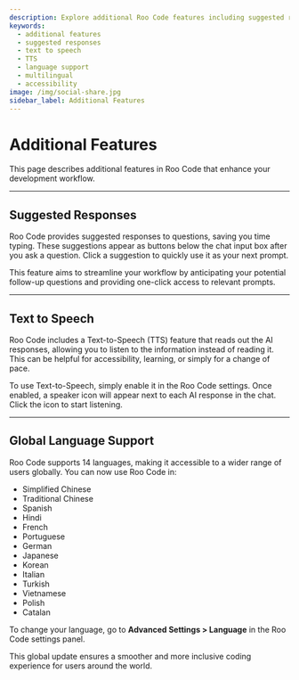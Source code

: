 ```yaml
---
description: Explore additional Roo Code features including suggested responses for faster interaction, text-to-speech capabilities, and support for 14 languages.
keywords:
  - additional features
  - suggested responses
  - text to speech
  - TTS
  - language support
  - multilingual
  - accessibility
image: /img/social-share.jpg
sidebar_label: Additional Features
---
```



# Additional Features

This page describes additional features in Roo Code that enhance your development workflow.

---

## Suggested Responses

Roo Code provides suggested responses to questions, saving you time typing. These suggestions appear as buttons below the chat input box after you ask a question. Click a suggestion to quickly use it as your next prompt.

This feature aims to streamline your workflow by anticipating your potential follow-up questions and providing one-click access to relevant prompts.

---

## Text to Speech

Roo Code includes a Text-to-Speech (TTS) feature that reads out the AI responses, allowing you to listen to the information instead of reading it. This can be helpful for accessibility, learning, or simply for a change of pace.

To use Text-to-Speech, simply enable it in the Roo Code settings. Once enabled, a speaker icon will appear next to each AI response in the chat. Click the icon to start listening.

---

## Global Language Support

Roo Code supports 14 languages, making it accessible to a wider range of users globally. You can now use Roo Code in:

- Simplified Chinese
- Traditional Chinese
- Spanish
- Hindi
- French
- Portuguese
- German
- Japanese
- Korean
- Italian
- Turkish
- Vietnamese
- Polish
- Catalan

To change your language, go to **Advanced Settings > Language** in the Roo Code settings panel.

This global update ensures a smoother and more inclusive coding experience for users around the world.
